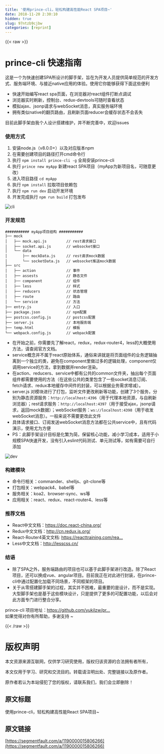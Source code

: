 ```yaml
---
title: '使用prince-cli，轻松构建高性能React SPA项目~' 
date: 2018-11-20 2:30:10
hidden: true
slug: 97ntzb9cjbw
categories: [reprint]
---
```


{{< raw >}}
<h1>prince-cli &#x5FEB;&#x901F;&#x6307;&#x5357;</h1><p>&#x8FD9;&#x662F;&#x4E00;&#x4E2A;&#x4E3A;&#x5FEB;&#x901F;&#x521B;&#x5EFA;SPA&#x6240;&#x8BBE;&#x8BA1;&#x7684;&#x811A;&#x624B;&#x67B6;&#xFF0C;&#x65E8;&#x5728;&#x4E3A;&#x5F00;&#x53D1;&#x4EBA;&#x5458;&#x63D0;&#x4F9B;&#x7B80;&#x5355;&#x89C4;&#x8303;&#x7684;&#x5F00;&#x53D1;&#x65B9;&#x5F0F;&#x3001;&#x670D;&#x52A1;&#x7AEF;&#x73AF;&#x5883;&#x3001;&#x4E0E;&#x63A5;&#x8FD1;native&#x5E94;&#x7528;&#x7684;&#x4F53;&#x9A8C;&#x3002;&#x4F7F;&#x7528;&#x5B83;&#x4F60;&#x80FD;&#x591F;&#x83B7;&#x5F97;&#x4E0B;&#x9762;&#x8FD9;&#x4E9B;&#x4FBF;&#x5229;</p><ul><li>&#x5FEB;&#x901F;&#x5F00;&#x59CB;&#x7F16;&#x5199;react spa&#x9875;&#x9762;&#xFF0C;&#x5728;&#x6D4F;&#x89C8;&#x5668;&#x5BF9;react&#x7EC4;&#x4EF6;&#x6253;&#x65AD;&#x70B9;&#x8C03;&#x8BD5;</li><li>&#x6D4F;&#x89C8;&#x5668;&#x5B9E;&#x65F6;&#x5237;&#x65B0;&#xFF0C;&#x63A7;&#x5236;&#x53F0;&#x3001;redux-devtools&#x53EF;&#x968F;&#x65F6;&#x67E5;&#x770B;&#x72B6;&#x6001;</li><li>&#x6A21;&#x62DF;ajax&#x3001;jsonp&#x8BF7;&#x6C42;&#x4E0E;webSocket&#x6D88;&#x606F;&#xFF0C;&#x771F;&#x5B9E;&#x670D;&#x52A1;&#x7AEF;&#x73AF;&#x5883;</li><li>&#x62E5;&#x6709;&#x7C7B;&#x4F3C;native&#x7684;&#x7FFB;&#x9875;&#x8DEF;&#x7531;&#xFF0C;&#x4E14;&#x5237;&#x65B0;&#x9875;&#x9762;reducer&#x4F1A;&#x7F13;&#x5B58;&#x72B6;&#x6001;&#x4E0D;&#x4F1A;&#x4E22;&#x5931;</li></ul><p>&#x76EE;&#x524D;&#x6B64;&#x811A;&#x624B;&#x67B6;&#x7531;&#x6211;&#x4E2A;&#x4EBA;&#x8BBE;&#x8BA1;&#x642D;&#x5EFA;&#x7EF4;&#x62A4;&#xFF0C;&#x5E76;&#x4E0D;&#x65AD;&#x5B8C;&#x5584;&#x4E2D;&#xFF0C;&#x6B22;&#x8FCE;issues</p><h3>&#x4F7F;&#x7528;&#x65B9;&#x5F0F;</h3><ol><li>&#x5B89;&#x88C5;node.js&#xFF08;v8.0.0+&#xFF09;&#x4EE5;&#x53CA;&#x5BF9;&#x5E94;&#x7248;&#x672C;npm</li><li>&#x5728;&#x9700;&#x8981;&#x521B;&#x5EFA;&#x9879;&#x76EE;&#x7684;&#x8DEF;&#x5F84;&#x6253;&#x5F00;cmd&#x547D;&#x4EE4;&#x884C;</li><li>&#x6267;&#x884C; <code>npm install prince-cli -g</code> &#x5168;&#x5C40;&#x5B89;&#x88C5;prince-cli</li><li>&#x6267;&#x884C; <code>prince new myApp</code> &#x65B0;&#x5EFA;react SPA&#x9879;&#x76EE;&#xFF08;myApp&#x4E3A;&#x65B0;&#x9879;&#x76EE;&#x540D;&#xFF0C;&#x53EF;&#x968F;&#x610F;&#x66F4;&#x6539;&#xFF09;</li><li>&#x8FDB;&#x5165;&#x9879;&#x76EE;&#x8DEF;&#x5F84; <code>cd myApp</code></li><li>&#x6267;&#x884C; <code>npm install</code> &#x62C9;&#x53D6;&#x9879;&#x76EE;&#x4F9D;&#x8D56;&#x5305;</li><li>&#x6267;&#x884C; <code>npm run dev</code> &#x542F;&#x52A8;&#x5F00;&#x53D1;&#x73AF;&#x5883;</li><li>&#x5F00;&#x53D1;&#x5B8C;&#x6210;&#x6267;&#x884C; <code>npm run build</code> &#x6253;&#x5305;&#x53D1;&#x5E03;</li></ol><p><span class="img-wrap"><img data-src="/img/bVbet6a?w=406&amp;h=299" src="https://static.alili.tech/img/bVbet6a?w=406&amp;h=299" alt="cli" title="cli"></span></p><h3>&#x5F00;&#x53D1;&#x89C4;&#x8303;</h3><pre><code>########### myApp&#x9879;&#x76EE;&#x7ED3;&#x6784; ###########
&#x251C;&#x2500;&#x2500; mock
&#x2502;   &#x251C;&#x2500;&#x2500; mock.api.js         // rest&#x8BF7;&#x6C42;&#x63A5;&#x53E3;
&#x2502;   &#x251C;&#x2500;&#x2500; socket.api.js       // websocket&#x63A5;&#x53E3;
&#x2502;   &#x2514;&#x2500;&#x2500; data
&#x2502;       &#x251C;&#x2500;&#x2500; mockData.js     // rest&#x8BF7;&#x6C42;mock&#x6570;&#x636E;
&#x2502;       &#x2514;&#x2500;&#x2500; socketData.js   // websocket&#x63A8;&#x9001;mock&#x6570;&#x636E;
&#x251C;&#x2500;&#x2500; src
&#x2502;   &#x251C;&#x2500;&#x2500; action              // &#x4E8B;&#x4EF6;
&#x2502;   &#x251C;&#x2500;&#x2500; assests             // &#x9759;&#x6001;&#x6587;&#x4EF6;
&#x2502;   &#x251C;&#x2500;&#x2500; component           // &#x7EC4;&#x4EF6;
&#x2502;   &#x251C;&#x2500;&#x2500; less                // &#x6837;&#x5F0F;
&#x2502;   &#x251C;&#x2500;&#x2500; reducers            // &#x72B6;&#x6001;&#x7BA1;&#x7406;
&#x2502;   &#x251C;&#x2500;&#x2500; route               // &#x8DEF;&#x7531;
&#x2502;   &#x2514;&#x2500;&#x2500; service             // &#x65B9;&#x6CD5;
&#x251C;&#x2500;&#x2500; entry.js                // &#x5165;&#x53E3;
&#x251C;&#x2500;&#x2500; package.json            // npm&#x914D;&#x7F6E;
&#x251C;&#x2500;&#x2500; postcss.config.js       // postcss&#x914D;&#x7F6E;
&#x251C;&#x2500;&#x2500; server.js               // &#x672C;&#x5730;&#x670D;&#x52A1;&#x7AEF;
&#x251C;&#x2500;&#x2500; temp.html               // &#x6A21;&#x677F;
&#x2514;&#x2500;&#x2500; webpack.config.js       // webpack&#x914D;&#x7F6E;
</code></pre><ul><li>&#x5728;&#x5F00;&#x59CB;&#x4E4B;&#x524D;&#xFF0C;&#x4F60;&#x9700;&#x8981;&#x5148;&#x4E86;&#x89E3;react&#xFF0C;redux&#xFF0C;redux-router4&#xFF0C;less&#x7684;&#x5927;&#x6982;&#x4F7F;&#x7528;&#x65B9;&#x6CD5;&#xFF0C;&#x8BF7;&#x67E5;&#x9605;&#x5B98;&#x65B9;&#x6587;&#x6863;&#x3002;</li><li>service&#x6982;&#x5FF5;&#x5E76;&#x4E0D;&#x5C5E;&#x4E8E;react&#x539F;&#x59CB;&#x4F53;&#x7CFB;&#xFF0C;&#x901A;&#x4FD7;&#x6765;&#x8BB2;&#x5C31;&#x662F;&#x5C06;&#x9875;&#x9762;&#x7EC4;&#x4EF6;&#x7684;&#x4E1A;&#x52A1;&#x903B;&#x8F91;&#x62BD;&#x79BB;&#x5230;&#x4E00;&#x4E2A;&#x72EC;&#x7ACB;&#x7684;&#x7C7B;&#xFF0C;&#x907F;&#x514D;&#x5728;component&#x91CC;&#x505A;&#x8FC7;&#x591A;&#x7684;&#x903B;&#x8F91;&#x5904;&#x7406;&#xFF0C;component&#x4EC5;&#x8C03;&#x7528;service&#x7684;&#x65B9;&#x6CD5;&#xFF0C;&#x62FF;&#x5230;&#x6570;&#x636E;&#x5E76;render&#x6E32;&#x67D3;&#x3002;</li><li>&#x5728;action&#x3001;reducers&#x3001;service&#x4E2D;&#x90FD;&#x6709;&#x516C;&#x5171;&#x7684;common&#x6587;&#x4EF6;&#x5939;&#xFF0C;&#x62BD;&#x51FA;&#x6BCF;&#x4E2A;&#x9875;&#x9762;&#x7EC4;&#x4EF6;&#x90FD;&#x9700;&#x8981;&#x4F7F;&#x7528;&#x7684;&#x65B9;&#x6CD5;&#xFF08;&#x5728;&#x8FD9;&#x4E9B;&#x516C;&#x5171;&#x7684;&#x7C7B;&#x91CC;&#x5305;&#x542B;&#x4E86;&#x4E00;&#x4E9B;socket&#x6D88;&#x606F;&#x8BA2;&#x9605;&#x3001;fetch&#x8BF7;&#x6C42;&#x3001;redux&#x672C;&#x5730;&#x7F13;&#x5B58;&#x4E2D;&#x95F4;&#x4EF6;&#x7684;&#x5C01;&#x88C5;&#xFF0C;&#x53EF;&#x4EE5;&#x6839;&#x636E;&#x4E1A;&#x52A1;&#x9700;&#x6C42;&#x589E;&#x51CF;&#xFF09;&#x3002;</li><li>server.js &#x5BF9;&#x6A21;&#x5757;&#x8FDB;&#x884C;&#x4E86;&#x6253;&#x5305;&#xFF0C;&#x76D1;&#x542C;&#x6587;&#x4EF6;&#x66F4;&#x6539;&#x5237;&#x65B0;&#x7B49;&#x529F;&#x80FD;&#xFF0C;&#x521B;&#x5EFA;&#x4E86;3&#x4E2A;&#x670D;&#x52A1;&#xFF0C;&#x5206;&#x522B;&#x4E3A;&#x9759;&#x6001;&#x8D44;&#x6E90;&#x670D;&#x52A1;&#xFF1A;<code>http://localhost:4396</code>&#xFF08;&#x7528;&#x4E8E;&#x4EE3;&#x7406;&#x672C;&#x5730;&#x8D44;&#x6E90;&#xFF0C;&#x4E0E;&#x81EA;&#x5237;&#x65B0;&#x6D4F;&#x89C8;&#x5668;&#xFF09;&#xFF1B;rest&#x8BF7;&#x6C42;&#x670D;&#x52A1;&#xFF1A;<code>http://localhost:4397</code>&#xFF08;&#x7528;&#x4E8E;&#x63A5;&#x53D7;ajax&#xFF0C;jsonp&#x8BF7;&#x6C42;&#xFF0C;&#x8FD4;&#x56DE;mock&#x6570;&#x636E;&#xFF09;&#xFF1B;webSocket&#x670D;&#x52A1;&#xFF1A;<code>ws://localhost:4398</code>&#xFF08;&#x7528;&#x4E8E;&#x6536;&#x53D1;webSocket&#x6D88;&#x606F;&#xFF09;&#x3002;&#x4E00;&#x822C;&#x6765;&#x8BF4;&#x4E0D;&#x9700;&#x8981;&#x66F4;&#x6539;&#x6B64;&#x6587;&#x4EF6;</li><li>&#x5177;&#x4F53;&#x8BF7;&#x6C42;&#x63A5;&#x53E3;&#x3001;&#x8BA2;&#x9605;&#x53D1;&#x9001;webSocket&#x6D88;&#x606F;&#x65B9;&#x6CD5;&#x90FD;&#x5728;&#x516C;&#x5171;service&#x4E2D;&#xFF0C;&#x4E14;&#x6709;&#x4EE3;&#x7801;&#x6F14;&#x793A;&#xFF0C;&#x4F7F;&#x7528;&#x5C24;&#x4E3A;&#x65B9;&#x4FBF;</li><li>PS&#xFF1A;&#x6B64;&#x811A;&#x624B;&#x67B6;&#x8BBE;&#x8BA1;&#x76EE;&#x6807;&#x662F;&#x5316;&#x7E41;&#x4E3A;&#x7B80;&#xFF0C;&#x4FDD;&#x7559;&#x6838;&#x5FC3;&#x529F;&#x80FD;&#xFF0C;&#x51CF;&#x5C0F;&#x5B66;&#x4E60;&#x6210;&#x672C;&#xFF0C;&#x9002;&#x7528;&#x4E8E;&#x5C0F;&#x89C4;&#x6A21;SPA&#x5FEB;&#x901F;&#x5F00;&#x53D1;&#xFF0C;&#x6CA1;&#x6709;&#x5F15;&#x5165;eslint&#x4EE3;&#x7801;&#x6D4B;&#x8BD5;&#x3001;&#x5355;&#x5143;&#x6D4B;&#x8BD5;&#x7B49;&#xFF0C;&#x5982;&#x6709;&#x9700;&#x8981;&#x53EF;&#x81EA;&#x884C;&#x6DFB;&#x52A0;</li></ul><p><span class="img-wrap"><img data-src="/img/bVbet6J?w=851&amp;h=661" src="https://static.alili.tech/img/bVbet6J?w=851&amp;h=661" alt="dev" title="dev"></span></p><h3>&#x6784;&#x5EFA;&#x6A21;&#x5757;</h3><ul><li>&#x547D;&#x4EE4;&#x884C;&#x76F8;&#x5173;&#xFF1A;commander&#x3001;shelljs&#x3001;git-clone&#x7B49;</li><li>&#x6253;&#x5305;&#x76F8;&#x5173;&#xFF1A;webpack4&#x3001;babel&#x7B49;</li><li>&#x670D;&#x52A1;&#x76F8;&#x5173;&#xFF1A;koa2&#x3001;browser-sync&#x3001;ws&#x7B49;</li><li>&#x5E94;&#x7528;&#x76F8;&#x5173;&#xFF1A;react&#x3001;redux&#x3001;react-router4&#x3001;less&#x7B49;</li></ul><h3>&#x63A8;&#x8350;&#x6587;&#x6863;</h3><ul><li>React&#x4E2D;&#x6587;&#x6587;&#x6863;&#xFF1A;<a href="https://doc.react-china.org/" rel="nofollow noreferrer">https://doc.react-china.org/</a></li><li>Redux&#x4E2D;&#x6587;&#x6587;&#x6863;&#xFF1A;<a href="http://cn.redux.js.org/" rel="nofollow noreferrer">http://cn.redux.js.org/</a></li><li>React-Router4&#x82F1;&#x6587;&#x6587;&#x6863;: <a href="https://reacttraining.com/react-router/" rel="nofollow noreferrer">https://reacttraining.com/rea...</a></li><li>Less&#x4E2D;&#x6587;&#x6587;&#x6863;&#xFF1A;<a href="http://lesscss.cn/" rel="nofollow noreferrer">http://lesscss.cn/</a></li></ul><h3>&#x7ED3;&#x8BED;</h3><ul><li>&#x9664;&#x4E86;SPA&#x4E4B;&#x5916;&#xFF0C;&#x670D;&#x52A1;&#x7AEF;&#x8DEF;&#x7531;&#x7684;&#x9879;&#x76EE;&#x4E5F;&#x53EF;&#x4EE5;&#x57FA;&#x4E8E;&#x6B64;&#x811A;&#x624B;&#x67B6;&#x8FDB;&#x884C;&#x6539;&#x9020;&#x3002;&#x9664;&#x4E86;React&#x9879;&#x76EE;&#xFF0C;&#x8FD8;&#x53EF;&#x4EE5;&#x6362;&#x6210;vue&#x3001;angular&#x9879;&#x76EE;&#x3002;&#x76EE;&#x524D;&#x6211;&#x6B63;&#x5728;&#x5BF9;&#x6B64;&#x8FDB;&#x884C;&#x5C01;&#x88C5;&#xFF0C;&#x5728;prince-cli&#x4E2D;&#x901A;&#x8FC7;&#x914D;&#x7F6E;&#x5316;&#x52A0;&#x8F7D;&#x4E0D;&#x540C;&#x573A;&#x666F;&#xFF0C;&#x4E0D;&#x540C;&#x6846;&#x67B6;&#x7684;&#x9879;&#x76EE;&#x3002;</li><li>&#x5173;&#x4E8E;&#x4ECE;&#x96F6;&#x642D;&#x5EFA;&#x811A;&#x624B;&#x67B6;&#x7684;&#x8FC7;&#x7A0B;&#xFF0C;&#x5176;&#x5B9E;&#x5E76;&#x4E0D;&#x56F0;&#x96BE;&#xFF0C;&#x6700;&#x91CD;&#x8981;&#x7684;&#x662F;&#x8BBE;&#x8BA1;&#xFF0C;&#x800C;&#x4E0D;&#x662F;&#x5B9E;&#x73B0;&#x3002;&#x5927;&#x578B;&#x811A;&#x624B;&#x67B6;&#x4E5F;&#x662F;&#x57FA;&#x4E8E;&#x8FD9;&#x4E9B;&#x6A21;&#x5757;&#x8BBE;&#x8BA1;&#xFF0C;&#x53EA;&#x662F;&#x63D0;&#x4F9B;&#x4E86;&#x66F4;&#x591A;&#x7684;&#x53EF;&#x914D;&#x7F6E;&#x529F;&#x80FD;&#xFF0C;&#x4EE5;&#x540E;&#x4F1A;&#x5BF9;&#x6B64;&#x65B9;&#x9762;&#x4E13;&#x95E8;&#x8FDB;&#x884C;&#x6574;&#x5408;&#x5206;&#x4EAB;&#x3002;</li></ul><p>prince-cli &#x9879;&#x76EE;&#x5730;&#x5740;&#xFF1A;<a href="https://github.com/yukilzw/prince-cli" rel="nofollow noreferrer">https://github.com/yukilzw/pr...</a><br>&#x5982;&#x679C;&#x89C9;&#x5F97;&#x5BF9;&#x4F60;&#x6709;&#x6240;&#x5E2E;&#x52A9;&#xFF0C;&#x591A;&#x8C22;&#x652F;&#x6301; ~</p>
{{< /raw >}}

# 版权声明
本文资源来源互联网，仅供学习研究使用，版权归该资源的合法拥有者所有，

本文仅用于学习、研究和交流目的。转载请注明出处、完整链接以及原作者。

原作者若认为本站侵犯了您的版权，请联系我们，我们会立即删除！

## 原文标题
使用prince-cli，轻松构建高性能React SPA项目~

## 原文链接
[https://segmentfault.com/a/1190000015806266](https://segmentfault.com/a/1190000015806266)


